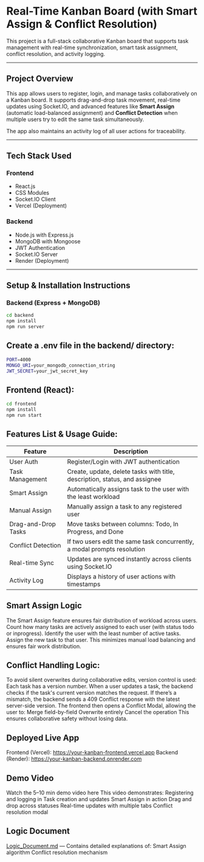 #  Real-Time Kanban Board (with Smart Assign & Conflict Resolution)

This project is a full-stack collaborative Kanban board that supports task management with real-time synchronization, smart task assignment, conflict resolution, and activity logging.

---

##  Project Overview

This app allows users to register, login, and manage tasks collaboratively on a Kanban board. It supports drag-and-drop task movement, real-time updates using Socket.IO, and advanced features like **Smart Assign** (automatic load-balanced assignment) and **Conflict Detection** when multiple users try to edit the same task simultaneously.

The app also maintains an activity log of all user actions for traceability.

---

## Tech Stack Used

###  Frontend
- React.js
- CSS Modules
- Socket.IO Client
- Vercel (Deployment)

###  Backend
- Node.js with Express.js
- MongoDB with Mongoose
- JWT Authentication
- Socket.IO Server
- Render (Deployment)

---

##  Setup & Installation Instructions

###  Backend (Express + MongoDB)
```bash
cd backend
npm install
npm run server
```
## Create a .env file in the backend/ directory:
```bash
PORT=4000
MONGO_URI=your_mongodb_connection_string
JWT_SECRET=your_jwt_secret_key
```
## Frontend (React):
```bash
cd frontend
npm install
npm run start
```
## Features List & Usage Guide:
| Feature                | Description                                                                |
| ---------------------- | -------------------------------------------------------------------------- |
|  User Auth           | Register/Login with JWT authentication                                     |
|  Task Management     | Create, update, delete tasks with title, description, status, and assignee |
|  Smart Assign        | Automatically assigns task to the user with the least workload             |
|  Manual Assign       | Manually assign a task to any registered user                              |
|  Drag-and-Drop Tasks | Move tasks between columns: Todo, In Progress, and Done                    |
|  Conflict Detection  | If two users edit the same task concurrently, a modal prompts resolution   |
|  Real-time Sync      | Updates are synced instantly across clients using Socket.IO                |
|  Activity Log        | Displays a history of user actions with timestamps                         |

##  Smart Assign Logic
The Smart Assign feature ensures fair distribution of workload across users.
Count how many tasks are actively assigned to each user (with status todo or inprogress).
Identify the user with the least number of active tasks.
Assign the new task to that user.
This minimizes manual load balancing and ensures fair work distribution.

## Conflict Handling Logic:
To avoid silent overwrites during collaborative edits, version control is used:
Each task has a version number.
When a user updates a task, the backend checks if the task's current version matches the request.
If there’s a mismatch, the backend sends a 409 Conflict response with the latest server-side version.
The frontend then opens a Conflict Modal, allowing the user to:
  Merge field-by-field
  Overwrite entirely
  Cancel the operation
  This ensures collaborative safety without losing data.

## Deployed Live App
  Frontend (Vercel): https://your-kanban-frontend.vercel.app
  Backend (Render): https://your-kanban-backend.onrender.com
## Demo Video
  Watch the 5–10 min demo video here
    This video demonstrates:
    Registering and logging in
    Task creation and updates
    Smart Assign in action
    Drag and drop across statuses
    Real-time updates with multiple tabs
    Conflict resolution modal
## Logic Document
  [Logic_Document.md](https://github.com/Vinitkhandelwal01/Real-Time-Kanban-Board/blob/main/Logic_Document.md) — Contains detailed explanations of:
    Smart Assign algorithm
    Conflict resolution mechanism
